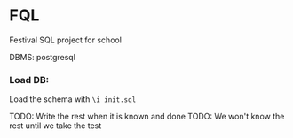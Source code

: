 # FQL
Festival SQL project for school 

DBMS: postgresql

### Load DB:
Load the schema with
`\i init.sql`

TODO: Write the rest when it is known and done
TODO: We won't know the rest until we take the test
